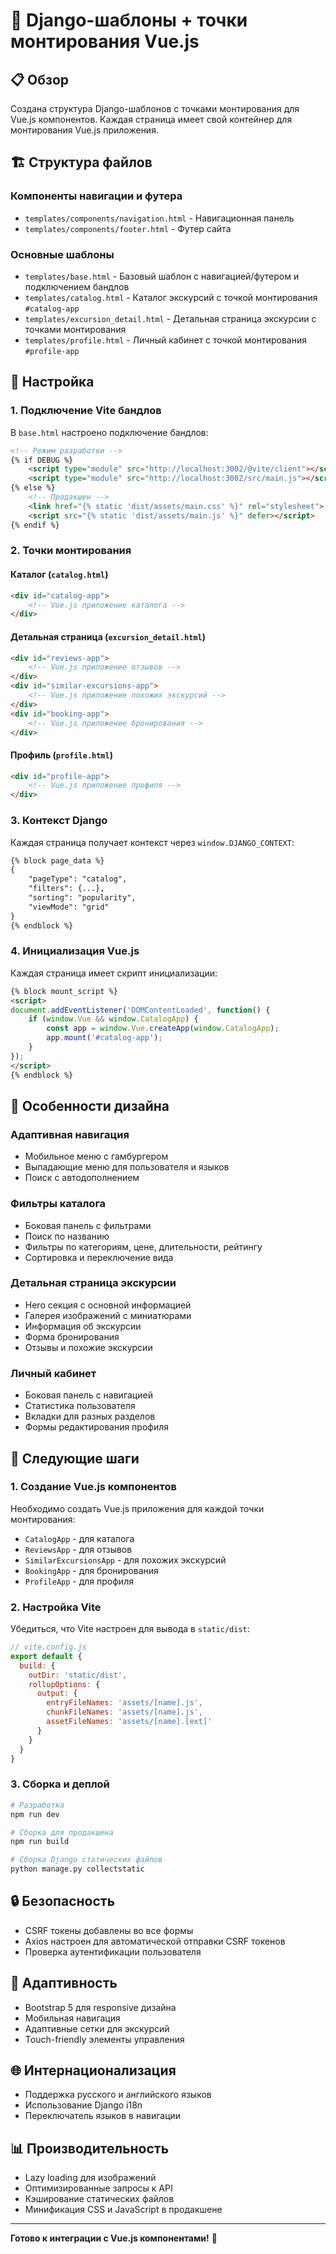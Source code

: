 # 🎯 Django-шаблоны + точки монтирования Vue.js

## 📋 Обзор

Создана структура Django-шаблонов с точками монтирования для Vue.js компонентов. Каждая страница имеет свой контейнер для монтирования Vue.js приложения.

## 🏗️ Структура файлов

### Компоненты навигации и футера
- `templates/components/navigation.html` - Навигационная панель
- `templates/components/footer.html` - Футер сайта

### Основные шаблоны
- `templates/base.html` - Базовый шаблон с навигацией/футером и подключением бандлов
- `templates/catalog.html` - Каталог экскурсий с точкой монтирования `#catalog-app`
- `templates/excursion_detail.html` - Детальная страница экскурсии с точками монтирования
- `templates/profile.html` - Личный кабинет с точкой монтирования `#profile-app`

## 🔧 Настройка

### 1. Подключение Vite бандлов

В `base.html` настроено подключение бандлов:

```html
<!-- Режим разработки -->
{% if DEBUG %}
    <script type="module" src="http://localhost:3002/@vite/client"></script>
    <script type="module" src="http://localhost:3002/src/main.js"></script>
{% else %}
    <!-- Продакшен -->
    <link href="{% static 'dist/assets/main.css' %}" rel="stylesheet">
    <script src="{% static 'dist/assets/main.js' %}" defer></script>
{% endif %}
```

### 2. Точки монтирования

#### Каталог (`catalog.html`)
```html
<div id="catalog-app">
    <!-- Vue.js приложение каталога -->
</div>
```

#### Детальная страница (`excursion_detail.html`)
```html
<div id="reviews-app">
    <!-- Vue.js приложение отзывов -->
</div>
<div id="similar-excursions-app">
    <!-- Vue.js приложение похожих экскурсий -->
</div>
<div id="booking-app">
    <!-- Vue.js приложение бронирования -->
</div>
```

#### Профиль (`profile.html`)
```html
<div id="profile-app">
    <!-- Vue.js приложение профиля -->
</div>
```

### 3. Контекст Django

Каждая страница получает контекст через `window.DJANGO_CONTEXT`:

```html
{% block page_data %}
{
    "pageType": "catalog",
    "filters": {...},
    "sorting": "popularity",
    "viewMode": "grid"
}
{% endblock %}
```

### 4. Инициализация Vue.js

Каждая страница имеет скрипт инициализации:

```html
{% block mount_script %}
<script>
document.addEventListener('DOMContentLoaded', function() {
    if (window.Vue && window.CatalogApp) {
        const app = window.Vue.createApp(window.CatalogApp);
        app.mount('#catalog-app');
    }
});
</script>
{% endblock %}
```

## 🎨 Особенности дизайна

### Адаптивная навигация
- Мобильное меню с гамбургером
- Выпадающие меню для пользователя и языков
- Поиск с автодополнением

### Фильтры каталога
- Боковая панель с фильтрами
- Поиск по названию
- Фильтры по категориям, цене, длительности, рейтингу
- Сортировка и переключение вида

### Детальная страница экскурсии
- Hero секция с основной информацией
- Галерея изображений с миниатюрами
- Информация об экскурсии
- Форма бронирования
- Отзывы и похожие экскурсии

### Личный кабинет
- Боковая панель с навигацией
- Статистика пользователя
- Вкладки для разных разделов
- Формы редактирования профиля

## 🚀 Следующие шаги

### 1. Создание Vue.js компонентов
Необходимо создать Vue.js приложения для каждой точки монтирования:

- `CatalogApp` - для каталога
- `ReviewsApp` - для отзывов
- `SimilarExcursionsApp` - для похожих экскурсий
- `BookingApp` - для бронирования
- `ProfileApp` - для профиля

### 2. Настройка Vite
Убедиться, что Vite настроен для вывода в `static/dist`:

```javascript
// vite.config.js
export default {
  build: {
    outDir: 'static/dist',
    rollupOptions: {
      output: {
        entryFileNames: 'assets/[name].js',
        chunkFileNames: 'assets/[name].js',
        assetFileNames: 'assets/[name].[ext]'
      }
    }
  }
}
```

### 3. Сборка и деплой
```bash
# Разработка
npm run dev

# Сборка для продакшена
npm run build

# Сборка Django статических файлов
python manage.py collectstatic
```

## 🔒 Безопасность

- CSRF токены добавлены во все формы
- Axios настроен для автоматической отправки CSRF токенов
- Проверка аутентификации пользователя

## 📱 Адаптивность

- Bootstrap 5 для responsive дизайна
- Мобильная навигация
- Адаптивные сетки для экскурсий
- Touch-friendly элементы управления

## 🌐 Интернационализация

- Поддержка русского и английского языков
- Использование Django i18n
- Переключатель языков в навигации

## 📊 Производительность

- Lazy loading для изображений
- Оптимизированные запросы к API
- Кэширование статических файлов
- Минификация CSS и JavaScript в продакшене

---

**Готово к интеграции с Vue.js компонентами!** 🎉
